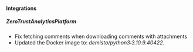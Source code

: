 
#### Integrations
##### ZeroTrustAnalyticsPlatform
- Fix fetching comments when downloading comments with attachments
- Updated the Docker image to: *demisto/python3:3.10.9.40422*.
